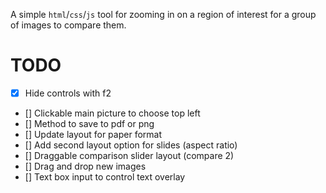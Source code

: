 A simple `html`/`css`/`js` tool for zooming in on a region of interest for a group of images to compare them.

# TODO
- [x] Hide controls with f2
- [] Clickable main picture to choose top left
- [] Method to save to pdf or png
- [] Update layout for paper format
- [] Add second layout option for slides (aspect ratio)
- [] Draggable comparison slider layout (compare 2)
- [] Drag and drop new images
- [] Text box input to control text overlay

